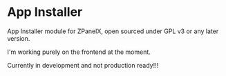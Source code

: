 App Installer
=============

App Installer module for ZPanelX, open sourced under GPL v3 or any later version.

I'm working purely on the frontend at the moment.

Currently in development and not production ready!!!
